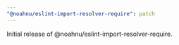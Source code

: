 ```yaml
---
"@noahnu/eslint-import-resolver-require": patch
---
```

Initial release of @noahnu/eslint-import-resolver-require.
